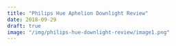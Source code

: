 ```yaml
---
title: "Philips Hue Aphelion Downlight Review"
date: 2018-09-29
draft: true
image: "/img/philips-hue-downlight-review/image1.png"
---
```


